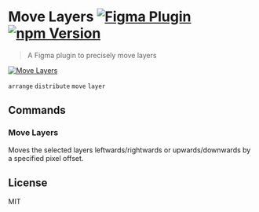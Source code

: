 # Move Layers [![Figma Plugin](https://img.shields.io/badge/figma-Move%20Layers-1BC47D.svg)](https://figma.com/c/plugin/767379204511357902/Move-Layers) [![npm Version](https://img.shields.io/npm/v/figma-move-layers.svg)](https://www.npmjs.com/package/figma-move-layers)

> A Figma plugin to precisely move layers

[![Move Layers](https://raw.githubusercontent.com/yuanqing/figma-plugins/master/packages/figma-move-layers/media/cover.png)](https://figma.com/c/plugin/767379204511357902/Move-Layers)

`arrange` `distribute` `move` `layer`

## Commands

### Move Layers

Moves the selected layers leftwards/rightwards or upwards/downwards by a specified pixel offset.

## License

MIT

